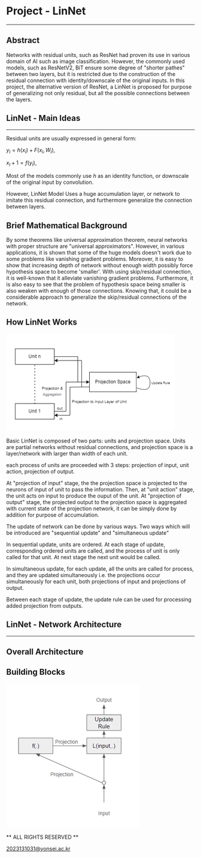 # Project - LinNet
---
## Abstract
Networks with residual units, such as ResNet had proven its use in various domain of AI such as image classification. However, the commonly used models, such as ResNetV2, BiT ensure some degree of "shorter pathes" between two layers, but it is restricted due to the construction of the residual connection with identity/downscale of the original inputs. In this project, the alternative version of ResNet, a LinNet is proposed for purpose of generalizing not only residual, but all the possible connections between the layers.

## LinNet - Main Ideas
---
Residual units are usually expressed in general form:

$y_l = h(x_l) + F(x_l, W_l),$

$x_l + 1 = f(y_l),$

Most of the models commonly use $h$ as an identity function, or downscale of the original input by convolution.

However, LinNet Model Uses a huge accumulation layer, or network to imitate this residual connection, and furthermore generalize the connection between layers.

Brief Mathematical Background
---
By some theorems like universal approximation theorem, neural networks with proper structure are "universal approximators". However, in various applications, it is shown that some of the huge models doesn't work due to some problems like vanishing gradient problems. Moreover, it is easy to show that increasing depth of network without enough width possibly force hypothesis space to become 'smaller'. With using skip/residual connection, it is well-known that it alleviate vanishing gradient problems. Furthermore, it is also easy to see that the problem of hypothesis space being smaller is also weaken with enough of those connections. Knowing that, it could be a considerable approach to generalize the skip/residual connections of the network.

How LinNet Works
---
![img2](img1.png)

Basic LinNet is composed of two parts: units and projection space.
Units are partial networks without residual connections, and projection space is a layer/network with larger than width of each unit.

each process of units are proceeded with 3 steps: projection of input, unit action, projection of output.

At "projection of input" stage, the the projection space is projected to the neurons of input of unit to pass the information.
Then, at "unit action" stage, the unit acts on input to produce the ouput of the unit.
At "projection of output" stage, the projected output to the projection space is aggregated with current state of the projection network, it can be simply done by addition for purpose of accumulation.

The update of network can be done by various ways. Two ways which will be introduced are "sequential update" and "simultaneous update"

In sequential update, units are ordered. At each stage of update, corresponding ordered units are called, and the process of unit is only called for that unit. At next stage the next unit would be called.

In simultaneous update, for each update, all the units are called for process, and they are updated simultaneously i.e. the projections occur simultaneously for each unit, both projections of input and projections of output.

Between each stage of update, the update rule can be used for processing added projection from outputs.

## LinNet - Network Architecture
---
Overall Architecture
---

Building Blocks
---
![img2](img2.png)



** ALL RIGHTS RESERVED **

2023131031@yonsei.ac.kr
